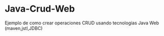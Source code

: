 # Java-Crud-Web
Ejemplo de como crear operaciones CRUD usando tecnologias Java Web (maven,jstl,JDBC)
